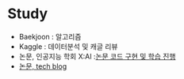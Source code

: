 # Study
- Baekjoon : 알고리즘
- Kaggle : 데이터분석 및 캐글 리뷰
- 논문, 인공지능 학회 X:AI :[논문 코드 구현 및 학습 진행](https://github.com/X-AI-eXtension-Artificial-Intelligence/5th-BASE-SESSION/tree/main/TEAM%20A)
- [논문, tech blog](https://velog.io/@hyungson/posts)
